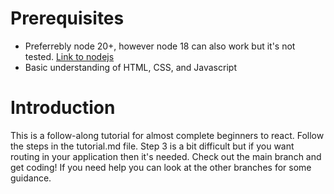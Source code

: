 # Prerequisites

- Preferrebly node 20+, however node 18 can also work but it's not tested. [Link to nodejs](https://nodejs.org/en)
- Basic understanding of HTML, CSS, and Javascript

# Introduction

This is a follow-along tutorial for almost complete beginners to react. Follow the steps in the tutorial.md file. Step 3 is a bit difficult but if you want routing in your application then it's needed. Check out the main branch and get coding! If you need help you can look at the other branches for some guidance.
